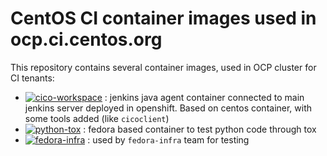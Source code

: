 # CentOS CI container images used in ocp.ci.centos.org

This repository contains several container images, used in OCP cluster for CI tenants:

  * [![cico-workspace](https://quay.io/repository/centosci/cico-workspace/status "cico-workspace")](https://quay.io/repository/centosci/cico-workspace) : jenkins java agent container connected to main jenkins server deployed in openshift. Based on centos container, with some tools added (like `cicoclient`)
  * [![python-tox](https://quay.io/repository/centosci/python-tox/status "python-tox")](https://quay.io/repository/centosci/python-tox) : fedora based container to test python code through tox
  * [![fedora-infra](https://quay.io/repository/centosci/fedora-infra/status "fedora-infra")](https://quay.io/repository/centosci/fedora-infra) : used by `fedora-infra` team for testing



